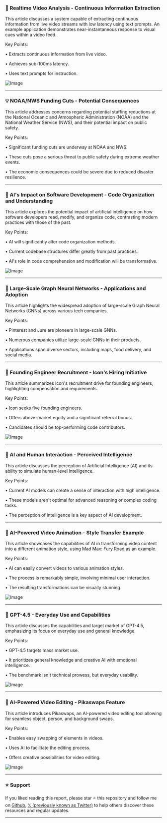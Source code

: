 ### 🤖 Realtime Video Analysis - Continuous Information Extraction

This article discusses a system capable of extracting continuous information from live video streams with low latency using text prompts.  An example application demonstrates near-instantaneous response to visual cues within a video feed.

Key Points:

• Extracts continuous information from live video.

• Achieves sub-100ms latency.

• Uses text prompts for instruction.


![Image](https://pbs.twimg.com/amplify_video_thumb/1894924732203704327/img/T3ex93kB_i8oalz6.jpg)


---
### 💡 NOAA/NWS Funding Cuts - Potential Consequences

This article addresses concerns regarding potential staffing reductions at the National Oceanic and Atmospheric Administration (NOAA) and the National Weather Service (NWS), and their potential impact on public safety.

Key Points:

• Significant funding cuts are underway at NOAA and NWS.

• These cuts pose a serious threat to public safety during extreme weather events.

• The economic consequences could be severe due to reduced disaster resilience.


---
### 🤖 AI's Impact on Software Development - Code Organization and Understanding

This article explores the potential impact of artificial intelligence on how software developers read, modify, and organize code, contrasting modern practices with those of the past.

Key Points:

• AI will significantly alter code organization methods.

• Current codebase structures differ greatly from past practices.

• AI's role in code comprehension and modification will be transformative.


![Image](https://pbs.twimg.com/ext_tw_video_thumb/1895429133649240064/pu/img/rLyoa2u-qtOPfTRv.jpg)


---
### 🚀 Large-Scale Graph Neural Networks - Applications and Adoption

This article highlights the widespread adoption of large-scale Graph Neural Networks (GNNs) across various tech companies.

Key Points:

• Pinterest and Jure are pioneers in large-scale GNNs.

• Numerous companies utilize large-scale GNNs in their products.

•  Applications span diverse sectors, including maps, food delivery, and social media.


---
### 🤖 Founding Engineer Recruitment - Icon's Hiring Initiative

This article summarizes Icon's recruitment drive for founding engineers, highlighting compensation and requirements.

Key Points:

• Icon seeks five founding engineers.

• Offers above-market equity and a significant referral bonus.

• Candidates should be top-performing code contributors.


![Image](https://pbs.twimg.com/media/Gk2wKoGWoAAzp85?format=jpg&name=small)


---
### 🤖 AI and Human Interaction - Perceived Intelligence

This article discusses the perception of Artificial Intelligence (AI) and its ability to simulate human-level intelligence.

Key Points:

• Current AI models can create a sense of interaction with high intelligence.

• These models aren't optimal for advanced reasoning or complex coding tasks.

• The perception of intelligence is a key aspect of AI development.


---
### 🚀 AI-Powered Video Animation - Style Transfer Example

This article showcases the capabilities of AI in transforming video content into a different animation style, using Mad Max: Fury Road as an example.

Key Points:

• AI can easily convert videos to various animation styles.

• The process is remarkably simple, involving minimal user interaction.

• The resulting transformations can be visually stunning.


![Image](https://pbs.twimg.com/ext_tw_video_thumb/1895117973452447744/pu/img/7WzLTnZuo-8j9JFR.jpg)


---
### 🤖 GPT-4.5 - Everyday Use and Capabilities

This article discusses the capabilities and target market of GPT-4.5, emphasizing its focus on everyday use and general knowledge.

Key Points:

• GPT-4.5 targets mass market use.

•  It prioritizes general knowledge and creative AI with emotional intelligence.

•  The benchmark isn't technical prowess, but everyday usability.


![Image](https://pbs.twimg.com/amplify_video_thumb/1895218522260938755/img/9Fg3XmKyL-UJBqig.jpg)


---
### 🚀 AI-Powered Video Editing - Pikaswaps Feature

This article introduces Pikaswaps, an AI-powered video editing tool allowing for seamless object, person, and background swaps.

Key Points:

• Enables easy swapping of elements in videos.

• Uses AI to facilitate the editing process.

• Offers creative possibilities for video editing.


![Image](https://pbs.twimg.com/ext_tw_video_thumb/1895329706070728705/pu/img/Xe4zp373yHh9IvZ8.jpg)


---

### ⭐️ Support

If you liked reading this report, please star ⭐️ this repository and follow me on [Github](https://github.com/Drix10), [𝕏 (previously known as Twitter)](https://x.com/DRIX_10_) to help others discover these resources and regular updates.

---
